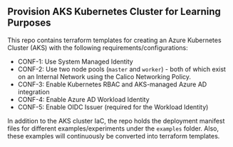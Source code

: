 ## Provision AKS Kubernetes Cluster for Learning Purposes

This repo contains terraform templates for creating an Azure Kubernetes Cluster (AKS) with the following requirements/configurations:
* CONF-1: Use System Managed Identity
* CONF-2: Use two node pools (`master` and `worker`) - both of which exist on an Internal Network using the Calico Networking Policy.
* CONF-3: Enable Kubernetes RBAC and AKS-managed Azure AD integration
* CONF-4: Enable Azure AD Workload Identity 
* CONF-5: Enable OIDC Issuer (required for the Workload Identity)

In addition to the AKS cluster IaC, the repo holds the deployment manifest files for different examples/experiments under the `examples` folder. Also, these examples will continuously be converted into terraform templates.